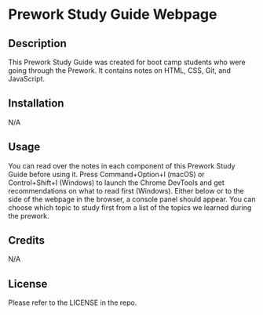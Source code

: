 # Prework Study Guide Webpage

## Description

This Prework Study Guide was created for boot camp students who were going through the Prework. It contains notes on HTML, CSS, Git, and JavaScript.

## Installation

N/A

## Usage

You can read over the notes in each component of this Prework Study Guide before using it. Press Command+Option+I (macOS) or Control+Shift+I (Windows) to launch the Chrome DevTools and get recommendations on what to read first (Windows). Either below or to the side of the webpage in the browser, a console panel should appear. You can choose which topic to study first from a list of the topics we learned during the prework.

## Credits

N/A

## License

Please refer to the LICENSE in the repo.
